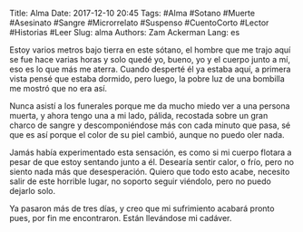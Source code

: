 Title: Alma
Date: 2017-12-10 20:45
Tags: #Alma #Sotano #Muerte #Asesinato #Sangre #Microrrelato #Suspenso #CuentoCorto #Lector #Historias #Leer
Slug: alma
Authors: Zam Ackerman 
Lang: es

Estoy varios metros bajo tierra en este sótano, el hombre que me trajo aquí se fue hace varias horas y solo quedé yo, bueno, yo y el cuerpo junto a mí, eso es lo que más me aterra. Cuando desperté él ya estaba aquí, a primera vista pensé que estaba dormido, pero luego, la pobre luz de una bombilla me mostró que no era así. 

Nunca asistí a los funerales porque me da mucho miedo ver a una persona muerta, y ahora tengo una a mi lado, pálida, recostada sobre un gran charco de sangre y descomponiéndose más con cada minuto que pasa, sé que es así porque el color de su piel cambió, aunque no puedo oler nada.

Jamás había experimentado esta sensación, es como si mi cuerpo flotara a pesar de que estoy sentando junto a él. Desearía sentir calor, o frío, pero no siento nada más que desesperación. Quiero que todo esto acabe, necesito salir de este horrible lugar, no soporto seguir viéndolo, pero no puedo dejarlo solo. 

Ya pasaron más de tres días, y creo que mi sufrimiento acabará pronto pues, por fin me encontraron. Están llevándose mi cadáver.
